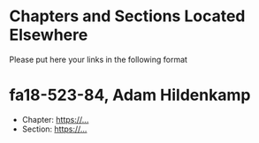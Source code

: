 # Chapters and Sections Located Elsewhere

Please put here your links in the following format

# fa18-523-84, Adam Hildenkamp

* Chapter: <https://...>
* Section: <https://...>
